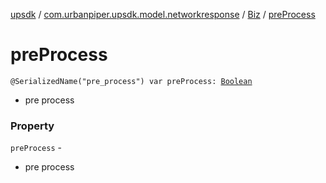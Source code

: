 [upsdk](../../index.md) / [com.urbanpiper.upsdk.model.networkresponse](../index.md) / [Biz](index.md) / [preProcess](./pre-process.md)

# preProcess

`@SerializedName("pre_process") var preProcess: `[`Boolean`](https://kotlinlang.org/api/latest/jvm/stdlib/kotlin/-boolean/index.html)
* pre process

### Property

`preProcess` -
* pre process
